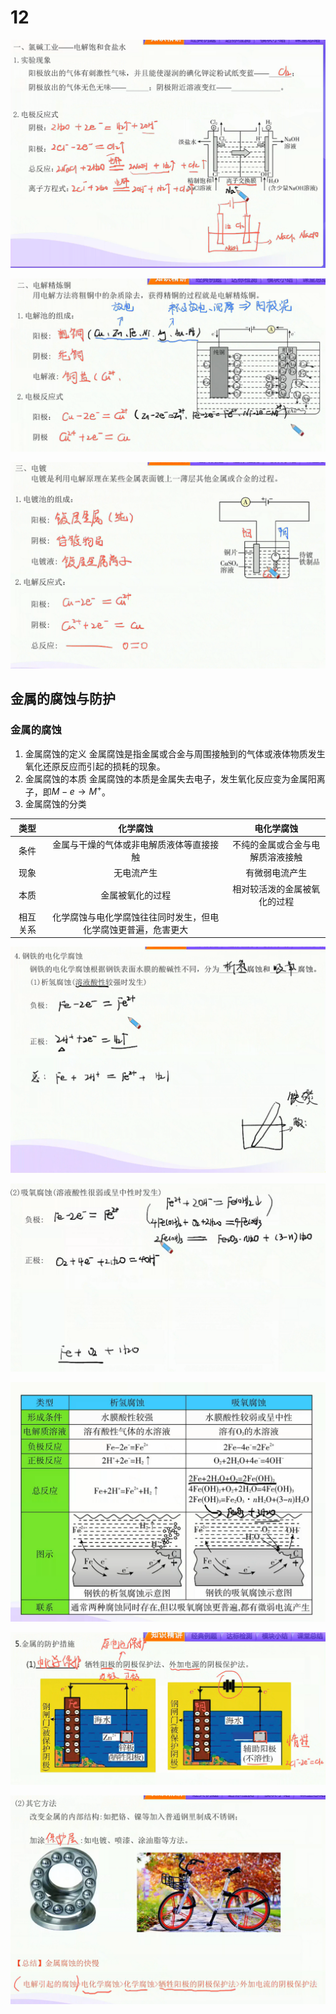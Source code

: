 # 12

![01](image.png)

![02](image-1.png)

![03](image-2.png)

## 金属的腐蚀与防护

### 金属的腐蚀

1. 金属腐蚀的定义
   金属腐蚀是指金属或合金与周围接触到的气体或液体物质发生氧化还原反应而引起的损耗的现象。
2. 金属腐蚀的本质
   金属腐蚀的本质是金属失去电子，发生氧化反应变为金属阳离子，即$M-e→M^+$。
3. 金属腐蚀的分类

| 类型   | 化学腐蚀                            | 电化学腐蚀            |
|:------:|:---------------------------------:|:------------------:|
| 条件   | 金属与干燥的气体或非电解质液体等直接接触            | 不纯的金属或合金与电解质溶液接触 |
| 现象   | 无电流产生                           | 有微弱电流产生          |
| 本质   | 金属被氧化的过程                        | 相对较活泼的金属被氧化的过程   |
| 相互关系 | 化学腐蚀与电化学腐蚀往往同时发生，但电化学腐蚀更普遍，危害更大 | |

![01](image-3.png)

![02](image-4.png)

![03](image-5.png)

![04](image-6.png)

![05](image-7.png)
